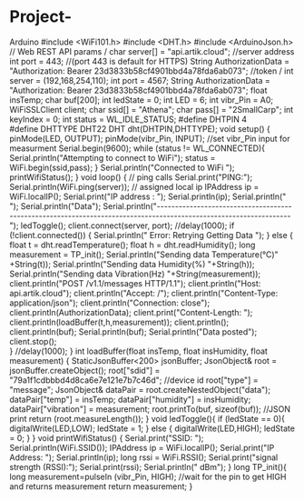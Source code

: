 # Project-
Arduino 
#include <WiFi101.h>
#include <DHT.h>
#include <ArduinoJson.h>
// Web REST API params
/
char server[] = "api.artik.cloud";  //server address
int port = 443; //(port 443 is default for HTTPS) 
String AuthorizationData = "Authorization: Bearer 23d3833b58cf4901bbd4a78fda6ab073"; //token
/
int server = (192,168,254,110);
int port = 4567;
String AuthorizationData = "Authorization: Bearer 23d3833b58cf4901bbd4a78fda6ab073";
float insTemp;
char buf[200];
int ledState = 0;
int LED = 6;
int vibr_Pin = A0;
WiFiSSLClient client;
char ssid[] = "Athena";
char pass[] = "2SmallCarp";
int keyIndex = 0;
int status = WL_IDLE_STATUS;
#define DHTPIN 4    
#define DHTTYPE DHT22
DHT dht(DHTPIN,DHTTYPE);
void setup() {
  pinMode(LED, OUTPUT);
  pinMode(vibr_Pin, INPUT); //set vibr_Pin input for measurment
  Serial.begin(9600);
  while (status != WL_CONNECTED){
    Serial.println("Attempting to connect to WiFi");
    status = WiFi.begin(ssid,pass);
  }
  Serial.println("Connected to WiFi ");
  printWifiStatus();
}
void loop() {
  // ping calls
  Serial.print("PING:");
  Serial.println(WiFi.ping(server));
  // assigned local ip
  IPAddress ip = WiFi.localIP();
  Serial.print("IP address : ");
  Serial.println(ip);
  Serial.println(" ");
  Serial.println("Data");
  Serial.println("------------------------------------------------------------------------------------------------------------------");
  ledToggle();
  client.connect(server, port);
  //delay(1000);
  if (!client.connected()) { 
    Serial.println(" Error: Retrying Getting Data ");
  } else {
    float t = dht.readTemperature();
    float h = dht.readHumidity();
    long measurement = TP_init();
    Serial.println("Sending data Temperature(°C)" +String(t));
    Serial.println("Sending data Humidity(%) "+String(h));
    Serial.println("Sending data Vibration(Hz) "+String(measurement));
    client.println("POST /v1.1/messages HTTP/1.1");
    client.println("Host: api.artik.cloud");
    client.println("Accept: /");
    client.println("Content-Type: application/json");
    client.println("Connection: close");
    client.println(AuthorizationData);
client.print("Content-Length: ");
client.println(loadBuffer(t,h,measurement)); 
client.println();
client.println(buf);
Serial.println(buf);
Serial.println("Data posted");
client.stop();       
  }
 //delay(1000); 
}
int loadBuffer(float insTemp, float insHumidity, float measurement) {
  StaticJsonBuffer<200> jsonBuffer; 
  JsonObject& root = jsonBuffer.createObject(); 
  root["sdid"] = "79a1f1cdbbbd4d8ca6e7e121e7b7c46d";  //device id
  root["type"] = "message";
  JsonObject& dataPair = root.createNestedObject("data");
  dataPair["temp"] = insTemp;
  dataPair["humidity"] = insHumidity;
  dataPair["vibration"] = measurement;
  root.printTo(buf, sizeof(buf));  //JSON print
  return (root.measureLength()); 
}
void ledToggle(){
  if (ledState == 0){
    digitalWrite(LED,LOW);
    ledState = 1;
  } else {
    digitalWrite(LED,HIGH); 
    ledState = 0;
  }
}
void printWifiStatus() {
  Serial.print("SSID: ");
  Serial.println(WiFi.SSID());
  IPAddress ip = WiFi.localIP();
  Serial.print("IP Address: ");
  Serial.println(ip);
  long rssi = WiFi.RSSI();
  Serial.print("signal strength (RSSI):");
  Serial.print(rssi);
  Serial.println(" dBm");
}
long TP_init(){
  long measurement=pulseIn (vibr_Pin, HIGH);  //wait for the pin to get HIGH and returns measurement
  return measurement;
}

